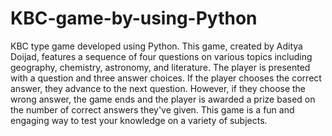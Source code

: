 # KBC-game-by-using-Python
KBC type game developed using Python. This game, created by Aditya Doijad, features a sequence of four questions on various topics including geography, chemistry, astronomy, and literature. The player is presented with a question and three answer choices. If the player chooses the correct answer, they advance to the next question. However, if they choose the wrong answer, the game ends and the player is awarded a prize based on the number of correct answers they've given. This game is a fun and engaging way to test your knowledge on a variety of subjects.





